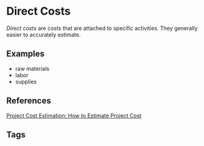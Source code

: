 # Direct Costs

*Direct costs* are costs that are attached to specific activities. They generally easier to accurately estimate.

## Examples
* raw materials
* labor
* supplies

## References
[Project Cost Estimation: How to Estimate Project Cost](https://www.projectmanager.com/blog/cost-estimation-for-projects)

## Tags
